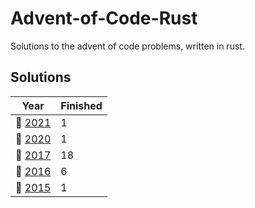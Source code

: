 # Advent-of-Code-Rust

Solutions to the advent of code problems, written in rust.

## Solutions
| Year | Finished |
| --- | --- |
| :christmas_tree: [2021](/2021) | 1 |
| :christmas_tree: [2020](/2020) | 1 |
| :christmas_tree: [2017](/2017) | 18 |
| :christmas_tree: [2016](/2016) | 6 |
| :christmas_tree: [2015](/2015) | 1 |
